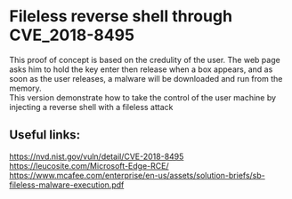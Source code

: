 # Fileless reverse shell through CVE_2018-8495

This proof of concept is based on the credulity of the user. The web page asks him to hold the key enter then release
when a box appears, and as soon as the user releases, a malware will be downloaded and run from the memory.
<br/>
This version demonstrate how to take the control of the user machine by injecting a reverse shell with a fileless attack

## Useful links:

https://nvd.nist.gov/vuln/detail/CVE-2018-8495 <br/>
https://leucosite.com/Microsoft-Edge-RCE/ <br/>
https://www.mcafee.com/enterprise/en-us/assets/solution-briefs/sb-fileless-malware-execution.pdf
